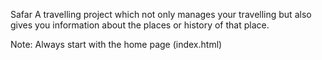 Safar
A travelling project which not only manages your travelling but also gives you information about the places or history of that place.

Note: Always start with the home page (index.html)